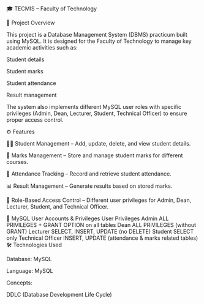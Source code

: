 🎓 TECMIS – Faculty of Technology

📌 Project Overview

This project is a Database Management System (DBMS) practicum built using MySQL.
It is designed for the Faculty of Technology to manage key academic activities such as:

Student details

Student marks

Student attendance

Result management

The system also implements different MySQL user roles with specific privileges (Admin, Dean, Lecturer, Student, Technical Officer) to ensure proper access control.

⚙️ Features

👨‍🎓 Student Management – Add, update, delete, and view student details.

📝 Marks Management – Store and manage student marks for different courses.

📅 Attendance Tracking – Record and retrieve student attendance.

📊 Result Management – Generate results based on stored marks.

🔐 Role-Based Access Control – Different user privileges for Admin, Dean, Lecturer, Student, and Technical Officer.

👥 MySQL User Accounts & Privileges
User	Privileges
Admin	ALL PRIVILEGES + GRANT OPTION on all tables
Dean	ALL PRIVILEGES (without GRANT)
Lecturer	SELECT, INSERT, UPDATE (no DELETE)
Student	SELECT only
Technical Officer	INSERT, UPDATE (attendance & marks related tables)
🛠️ Technologies Used

Database: MySQL

Language: MySQL

Concepts:

DDLC (Database Development Life Cycle)
